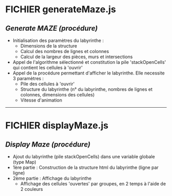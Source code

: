 # **FICHIER generateMaze.js**

## *Generate MAZE (procédure)*

- Initialisation des paramètres du labyrinthe :
    - Dimensions de la structure
    - Calcul des nombres de lignes et colonnes
    - Calcul de la largeur des pièces, murs et intersections
- Appel de l'algorithme sélectionné et constitution la pile 'stackOpenCells'
  qui contient les cellules à 'ouvrir'
- Appel de la procédure permettant d'afficher le labyrinthe. Elle necessite 3 paramètres :
    - Pile des cellules à 'ouvrir'
    - Structure du labyrinthe (n° du labyrinthe, nombres de lignes et colonnes, dimensions des cellules)
    - Vitesse d'animation

---

# **FICHIER displayMaze.js**

## *Display Maze (procédure)*

- Ajout du labyrinthe (pile stackOpenCells) dans une variable globale (type Map)
- 1ère partie : Construction de la structure html du labyrinthe (ligne par ligne)
- 2ème partie : Affichage du labyrinthe
    - Affichage des cellules 'ouvertes' par groupes, en 2 temps à l'aide de 2 couleurs
